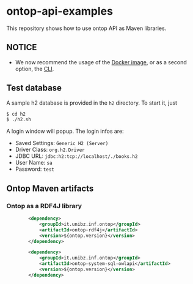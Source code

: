 ontop-api-examples
==============

This repository shows how to use ontop API as Maven libraries.

NOTICE
-----

- We now recommend the usage of the [Docker image](https://hub.docker.com/repository/docker/ontop/ontop-endpoint), or as a second option, the [CLI](https://ontop-vkg.org/guide/cli.html#ontop-endpoint).

## Test database

A sample h2 database is provided in the `h2` directory. To start it, just

```bash
$ cd h2
$ ./h2.sh
```
A login window will popup. The login infos are:

- Saved Settings: `Generic H2 (Server)`
- Driver Class: `org.h2.Driver`
- JDBC URL: `jdbc:h2:tcp://localhost/./books.h2`
- User Name: `sa`
- Password: `test`

## Ontop Maven artifacts

### Ontop as a RDF4J library

```xml
        <dependency>
            <groupId>it.unibz.inf.ontop</groupId>
            <artifactId>ontop-rdf4j</artifactId>
            <version>${ontop.version}</version>
        </dependency>
```

```xml
        <dependency>
            <groupId>it.unibz.inf.ontop</groupId>
            <artifactId>ontop-system-sql-owlapi</artifactId>
            <version>${ontop.version}</version>
        </dependency>
```
